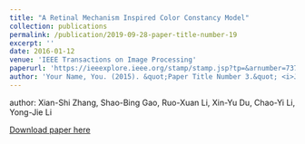 ```yaml
---
title: "A Retinal Mechanism Inspired Color Constancy Model"
collection: publications
permalink: /publication/2019-09-28-paper-title-number-19
excerpt: ''
date: 2016-01-12
venue: 'IEEE Transactions on Image Processing'
paperurl: 'https://ieeexplore.ieee.org/stamp/stamp.jsp?tp=&arnumber=7378523'
author: 'Your Name, You. (2015). &quot;Paper Title Number 3.&quot; <i>Journal 1</i>. 1(3).'
---
```


author: Xian-Shi Zhang, Shao-Bing Gao, Ruo-Xuan Li, Xin-Yu Du, Chao-Yi Li, Yong-Jie Li

[Download paper here](https://ieeexplore.ieee.org/stamp/stamp.jsp?tp=&arnumber=7378523)

